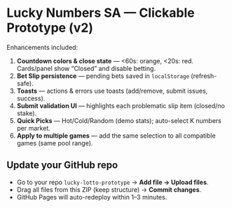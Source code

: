 
# Lucky Numbers SA — Clickable Prototype (v2)

Enhancements included:
1) **Countdown colors & close state** — <60s: orange, <20s: red. Cards/panel show “Closed” and disable betting.
2) **Bet Slip persistence** — pending bets saved in `localStorage` (refresh-safe).
3) **Toasts** — actions & errors use toasts (add/remove, submit issues, success).
4) **Submit validation UI** — highlights each problematic slip item (closed/no stake).
5) **Quick Picks** — Hot/Cold/Random (demo stats); auto-select K numbers per market.
6) **Apply to multiple games** — add the same selection to all compatible games (same pool range).

## Update your GitHub repo
- Go to your repo `lucky-lotto-prototype` → **Add file → Upload files**.
- Drag all files from this ZIP (keep structure) → **Commit changes**.
- GitHub Pages will auto-redeploy within 1–3 minutes.
